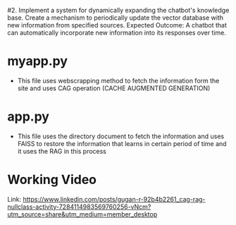 #2. Implement a system for dynamically expanding the chatbot's knowledge base. Create a mechanism to periodically update the vector database with new information from specified sources. Expected Outcome: A chatbot that can automatically incorporate new information into its responses over time.

# myapp.py
- This file uses webscrapping method to fetch the information form the site and uses CAG operation (CACHE AUGMENTED GENERATION)
# app.py
- This file uses the directory document to fetch the information and uses FAISS to restore the information that learns in certain period  of time and it uses the RAG in this process

# Working Video
Link: https://www.linkedin.com/posts/gugan-r-92b4b2261_cag-rag-nullclass-activity-7284114983569760256-vNcm?utm_source=share&utm_medium=member_desktop
